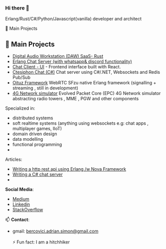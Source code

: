 ### Hi there 👋
Erlang/Rust/C#/Python/Javascript(vanilla) developer and architect

🔭 Main Projects
 ## 🔭 Main Projects
- [ Digital Audio Workstation (DAW) SaaS- Rust](https://www.github.com/sanzor/audio-dsp)
- [Erlang Chat Server (with whatsapp& discord functionality)](https://www.github.com/sanzor/adichat)
- [Chat Client - UI](https://github.com/sanzor/Adi-Chat-UI-React) - Frontend interface built with React.
- [Ctesiphon Chat (C#)](https://github.com/sanzor/Ctesiphon) Chat server using C#/.NET, Websockets and Redis Pub/Sub
- [Oituz Framework](https://github.com/Oituz/Signalling) WebRTC SFzu native Erlang framework (signalling + streaming , still in development)
- [4G Network simulator](https://github.com/sanzor/4G-Network-Evolved-Packet-Core) Evolved Packet Core (EPC) 4G Network simulator abstracting radio towers , MME , PGW and other components

Specialized in:
- distributed systems
- soft realtime systems (anything using websockets e.g: chat apps , multiplayer games, IIoT)
- domain driven design
- data modelling
- functional programming
- 
Articles:
- [Writing a http rest api using Erlang /w Nova Framework](https://bercovici-adrian-simon.medium.com/building-an-erlang-web-api-using-nova-framework-and-redis-141edf170ef7) 
- [Writing a C# chat server](https://bercovici-adrian-simon.medium.com/ctesiphon-chat-application-using-net-redis-pub-sub-and-websockets-bd12b8032f8b)
- 
**Social Media**:
- [Medium](https://bercovici-adrian-simon.medium.com/)
- [Linkedin](https://www.linkedin.com/in/adrian-bercovici-8799b218/)
- [StackOverflow]( https://stackoverflow.com/users/1913744/bercovici-adrian)
  
📫 **Contact**: 
- gmail: bercovici.adrian.simon@gmail.com\
  <br>
 ⚡ Fun fact: I am a hitchhiker 

